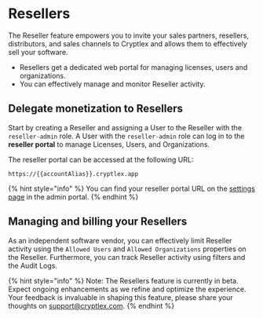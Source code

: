 # Resellers

The Reseller feature empowers you to invite your sales partners, resellers, distributors, and sales channels to Cryptlex and allows them to effectively sell your software.

* Resellers get a dedicated web portal for managing licenses, users and organizations.
* You can effectively manage and monitor Reseller activity.

## Delegate monetization to Resellers

Start by creating a Reseller and assigning a User to the Reseller with the `reseller-admin` role. A User with the `reseller-admin` role can log in to the **reseller portal** to manage Licenses, Users, and Organizations.

The reseller portal can be accessed at the following URL:

`https://{{accountAlias}}.cryptlex.app`

{% hint style="info" %}
You can find your reseller portal URL on the [settings page](https://app.cryptlex.com/settings) in the admin portal.
{% endhint %}

## Managing and billing your Resellers

As an independent software vendor, you can effectively limit Reseller activity using the `Allowed Users` and `Allowed Organizations` properties on the Reseller. Furthermore, you can track Reseller activity using filters and the Audit Logs.

{% hint style="info" %}
Note: The Resellers feature is currently in beta. Expect ongoing enhancements as we refine and optimize the experience. Your feedback is invaluable in shaping this feature, please share your thoughts on support@cryptlex.com.
{% endhint %}
